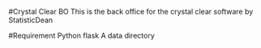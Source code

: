 #Crystal Clear BO
This is the back office for the crystal clear software by StatisticDean

#Requirement
Python flask
A data directory
